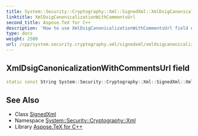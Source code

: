 ```yaml
---
title: System::Security::Cryptography::Xml::SignedXml::XmlDsigCanonicalizationWithCommentsUrl field
linktitle: XmlDsigCanonicalizationWithCommentsUrl
second_title: Aspose.TeX for C++
description: 'How to use XmlDsigCanonicalizationWithCommentsUrl field of System::Security::Cryptography::Xml::SignedXml class in C++.'
type: docs
weight: 2500
url: /cpp/system.security.cryptography.xml/signedxml/xmldsigcanonicalizationwithcommentsurl/
---
```

## XmlDsigCanonicalizationWithCommentsUrl field




```cpp
static const String System::Security::Cryptography::Xml::SignedXml::XmlDsigCanonicalizationWithCommentsUrl
```

## See Also

* Class [SignedXml](../)
* Namespace [System::Security::Cryptography::Xml](../../)
* Library [Aspose.TeX for C++](../../../)
